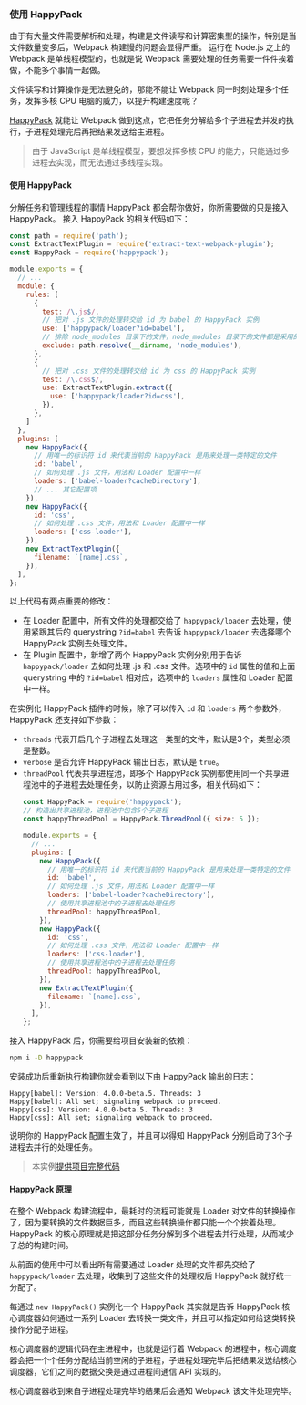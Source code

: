 ### 使用 HappyPack
由于有大量文件需要解析和处理，构建是文件读写和计算密集型的操作，特别是当文件数量变多后，Webpack 构建慢的问题会显得严重。
运行在 Node.js 之上的 Webpack 是单线程模型的，也就是说 Webpack 需要处理的任务需要一件件挨着做，不能多个事情一起做。

文件读写和计算操作是无法避免的，那能不能让 Webpack 同一时刻处理多个任务，发挥多核 CPU 电脑的威力，以提升构建速度呢？

[HappyPack](https://github.com/amireh/happypack) 就能让 Webpack 做到这点，它把任务分解给多个子进程去并发的执行，子进程处理完后再把结果发送给主进程。

> 由于 JavaScript 是单线程模型，要想发挥多核 CPU 的能力，只能通过多进程去实现，而无法通过多线程实现。

#### 使用 HappyPack
分解任务和管理线程的事情 HappyPack 都会帮你做好，你所需要做的只是接入 HappyPack。
接入 HappyPack 的相关代码如下：
```js
const path = require('path');
const ExtractTextPlugin = require('extract-text-webpack-plugin');
const HappyPack = require('happypack');

module.exports = {
  // ...
  module: {
    rules: [
      {
        test: /\.js$/,
        // 把对 .js 文件的处理转交给 id 为 babel 的 HappyPack 实例
        use: ['happypack/loader?id=babel'],
        // 排除 node_modules 目录下的文件，node_modules 目录下的文件都是采用的 ES5 语法，没必要再通过 Babel 去转换
        exclude: path.resolve(__dirname, 'node_modules'),
      },
      {
        // 把对 .css 文件的处理转交给 id 为 css 的 HappyPack 实例
        test: /\.css$/,
        use: ExtractTextPlugin.extract({
          use: ['happypack/loader?id=css'],
        }),
      },
    ]
  },
  plugins: [
    new HappyPack({
      // 用唯一的标识符 id 来代表当前的 HappyPack 是用来处理一类特定的文件
      id: 'babel',
      // 如何处理 .js 文件，用法和 Loader 配置中一样
      loaders: ['babel-loader?cacheDirectory'],
      // ... 其它配置项
    }),
    new HappyPack({
      id: 'css',
      // 如何处理 .css 文件，用法和 Loader 配置中一样
      loaders: ['css-loader'],
    }),
    new ExtractTextPlugin({
      filename: `[name].css`,
    }),
  ],
};
```
以上代码有两点重要的修改：

- 在 Loader 配置中，所有文件的处理都交给了 `happypack/loader` 去处理，使用紧跟其后的 querystring `?id=babel` 去告诉 `happypack/loader` 去选择哪个 HappyPack 实例去处理文件。
- 在 Plugin 配置中，新增了两个 HappyPack 实例分别用于告诉 `happypack/loader` 去如何处理 .js 和 .css 文件。选项中的 `id` 属性的值和上面 querystring 中的 `?id=babel` 相对应，选项中的 `loaders` 属性和 Loader 配置中一样。

在实例化 HappyPack 插件的时候，除了可以传入 `id` 和 `loaders` 两个参数外，HappyPack 还支持如下参数：

- `threads` 代表开启几个子进程去处理这一类型的文件，默认是3个，类型必须是整数。
- `verbose` 是否允许 HappyPack 输出日志，默认是 `true`。
- `threadPool` 代表共享进程池，即多个 HappyPack 实例都使用同一个共享进程池中的子进程去处理任务，以防止资源占用过多，相关代码如下：
  ```js
  const HappyPack = require('happypack');
  // 构造出共享进程池，进程池中包含5个子进程
  const happyThreadPool = HappyPack.ThreadPool({ size: 5 });

  module.exports = {
    // ...
    plugins: [
      new HappyPack({
        // 用唯一的标识符 id 来代表当前的 HappyPack 是用来处理一类特定的文件
        id: 'babel',
        // 如何处理 .js 文件，用法和 Loader 配置中一样
        loaders: ['babel-loader?cacheDirectory'],
        // 使用共享进程池中的子进程去处理任务
        threadPool: happyThreadPool,
      }),
      new HappyPack({
        id: 'css',
        // 如何处理 .css 文件，用法和 Loader 配置中一样
        loaders: ['css-loader'],
        // 使用共享进程池中的子进程去处理任务
        threadPool: happyThreadPool,
      }),
      new ExtractTextPlugin({
        filename: `[name].css`,
      }),
    ],
  };
  ```

接入 HappyPack 后，你需要给项目安装新的依赖：
```bash
npm i -D happypack
```

安装成功后重新执行构建你就会看到以下由 HappyPack 输出的日志：
```
Happy[babel]: Version: 4.0.0-beta.5. Threads: 3
Happy[babel]: All set; signaling webpack to proceed.
Happy[css]: Version: 4.0.0-beta.5. Threads: 3
Happy[css]: All set; signaling webpack to proceed.
```
说明你的 HappyPack 配置生效了，并且可以得知 HappyPack 分别启动了3个子进程去并行的处理任务。

> 本实例[提供项目完整代码](http://webpack.wuhaolin.cn/4.3使用HappyPack.zip)

#### HappyPack 原理
在整个 Webpack 构建流程中，最耗时的流程可能就是 Loader 对文件的转换操作了，因为要转换的文件数据巨多，而且这些转换操作都只能一个个挨着处理。
HappyPack 的核心原理就是把这部分任务分解到多个进程去并行处理，从而减少了总的构建时间。

从前面的使用中可以看出所有需要通过 Loader 处理的文件都先交给了 `happypack/loader` 去处理，收集到了这些文件的处理权后 HappyPack 就好统一分配了。

每通过 `new HappyPack()` 实例化一个 HappyPack 其实就是告诉 HappyPack 核心调度器如何通过一系列 Loader 去转换一类文件，并且可以指定如何给这类转换操作分配子进程。

核心调度器的逻辑代码在主进程中，也就是运行着 Webpack 的进程中，核心调度器会把一个个任务分配给当前空闲的子进程，子进程处理完毕后把结果发送给核心调度器，它们之间的数据交换是通过进程间通信 API 实现的。

核心调度器收到来自子进程处理完毕的结果后会通知 Webpack 该文件处理完毕。
